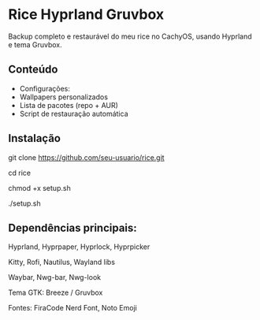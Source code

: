 # Rice Hyprland Gruvbox

Backup completo e restaurável do meu rice no CachyOS, usando Hyprland e tema Gruvbox.

## Conteúdo

- Configurações:
- Wallpapers personalizados
- Lista de pacotes (repo + AUR)
- Script de restauração automática

## Instalação

git clone https://github.com/seu-usuario/rice.git

cd rice

chmod +x setup.sh

./setup.sh

## Dependências principais:

Hyprland, Hyprpaper, Hyprlock, Hyprpicker

Kitty, Rofi, Nautilus, Wayland libs

Waybar, Nwg-bar, Nwg-look

Tema GTK: Breeze / Gruvbox

Fontes: FiraCode Nerd Font, Noto Emoji
